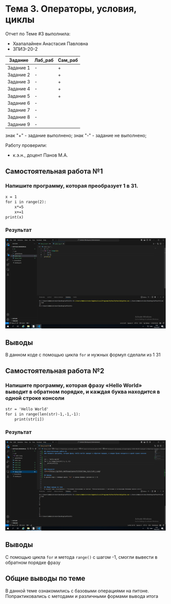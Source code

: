 # Тема 3. Операторы, условия, циклы
Отчет по Теме #3 выполнила:
- Хаапалайнен Анастасия Павловна
- ЗПИЭ-20-2

| Задание | Лаб_раб | Сам_раб |
| ------ | ------ | ------ |
| Задание 1 | - | + |
| Задание 2 | - | + |
| Задание 3 | - | + |
| Задание 4 | - | + |
| Задание 5 | - | + |
| Задание 6 | - |
| Задание 7 | - |
| Задание 8 | - |
| Задание 9 | - |

знак "+" - задание выполнено; знак "-" - задание не выполнено;

Работу проверили:
- к.э.н., доцент Панов М.А.

## Самостоятельная работа №1
### Напишите программу, которая преобразует 1 в 31.

```
x = 1
for i in range(2):
    x*=5
    x+=1
print(x)
```

### Результат
![Меню](https://github.com/Khaapalaynen/PI/blob/Tema_3/pic/Lab3_1.png)

## Выводы
В данном коде с помощью цикла `for` и нужных формул сделали из 1 31
  
## Самостоятельная работа №2
### Напишите программу, которая фразу «Hello World» выводит в обратном порядке, и каждая буква находится в одной строке консоли

```
str = 'Hello World'
for i in range(len(str)-1,-1,-1):
    print(str[i])
```

### Результат
![Меню](https://github.com/Khaapalaynen/PI/blob/Tema_3/pic/Lab3_2.png)

## Выводы
C помощью цикла `for` и метода `range()` с шагом -1, смогли вывести в обратном порядке фразу




## Общие выводы по теме
В данной теме ознакомились с базовыми операциями на питоне. Попрактиковались с методами и различными формами вывода итога
